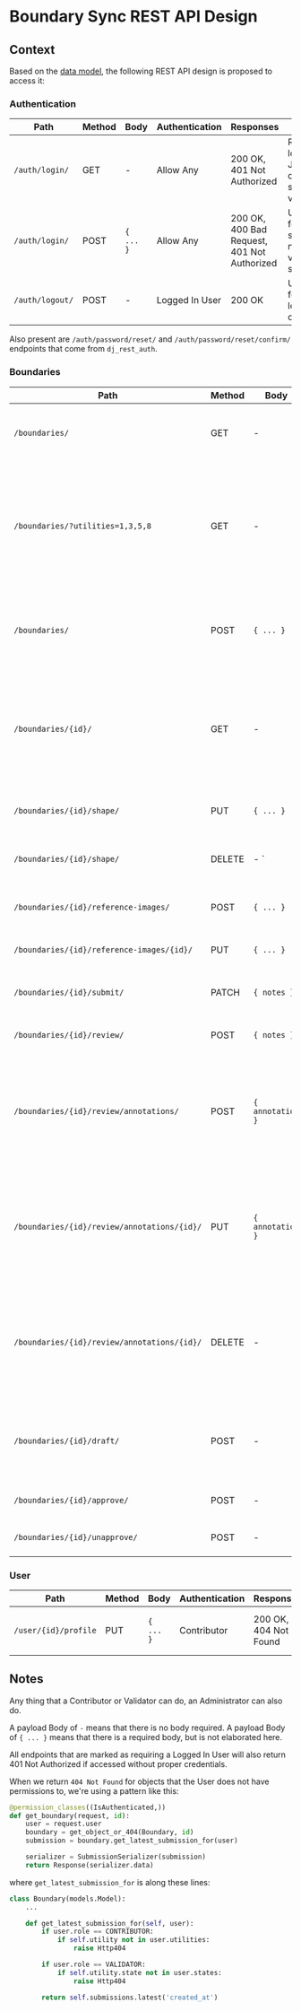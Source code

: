 # Boundary Sync REST API Design

## Context

Based on the [data model](./adr-001-data-models.md), the following REST API design is proposed to access it:

### Authentication

| Path            | Method | Body      | Authentication | Responses                                             | Notes                                        |
| --------------- | ------ | --------- | -------------- | ----------------------------------------------------- | -------------------------------------------- |
| `/auth/login/`  | GET    | -         | Allow Any      | 200 OK,<br />401 Not Authorized                       | Returns loging JSON if current session valid |
| `/auth/login/`  | POST   | `{ ... }` | Allow Any      | 200 OK,<br />400 Bad Request,<br />401 Not Authorized | Used for starting new valid session          |
| `/auth/logout/` | POST   | -         | Logged In User | 200 OK                                                | Used for logging out                         |

Also present are `/auth/password/reset/` and `/auth/password/reset/confirm/` endpoints that come from `dj_rest_auth`.

### Boundaries

| Path                                        | Method | Body             | Authentication | Responses                                                  | Notes                                                                                                              |
| ------------------------------------------- | ------ | ---------------- | -------------- | ---------------------------------------------------------- | ------------------------------------------------------------------------------------------------------------------ |
| `/boundaries/`                              | GET    | -                | Logged In User | 200 OK                                                     | Returns list of all boundaries the user has access to                                                              |
| `/boundaries/?utilities=1,3,5,8`            | GET    | -                | Logged In User | 200 OK,<br />401 Not Authorized                            | Returns list of boundaries in the given utilities. If the user does not have access to that utility, returns a 401 |
| `/boundaries/`                              | POST   | `{ ... }`        | Contributor    | 201 Created,<br />400 Bad Request,<br />401 Not Authorized | Creates a new boundary if the payload is correct and the user is authorized                                        |
| `/boundaries/{id}/`                         | GET    | -                | Logged In User | 200 OK,<br />404 Not Found                                 | Returns boundary details if the user has access to it, else 404s. Includes all details about the boundary.         |
| `/boundaries/{id}/shape/`                   | PUT    | `{ ... }`        | Contributor    | 204 NO Content,<br />404 Not Found                         | Updates the latest submission's shape                                                                              |
| `/boundaries/{id}/shape/`                   | DELETE | -       `        | Contributor    | 204 No Content,<br />404 Not Found                         | Deletes the latest submission's shape                                                                              |
| `/boundaries/{id}/reference-images/`        | POST   | `{ ... }`        | Contributor    | 200 OK,<br />404 Not Found                                 | Adds a new reference image to the boundary                                                                         |
| `/boundaries/{id}/reference-images/{id}/`   | PUT    | `{ ... }`        | Contributor    | 200 OK,<br />404 Not Found                                 | Updates a reference image                                                                                          |
| `/boundaries/{id}/submit/`                  | PATCH  | `{ notes }`      | Contributor    | 204 NO Content,<br />404 Not Found                         | Submits the boundary                                                                                               |
| `/boundaries/{id}/review/`                  | POST   | `{ notes }`      | Validator      | 200 OK,<br />404 Not Found                                 | Starts a boundary review                                                                                           |
| `/boundaries/{id}/review/annotations/`      | POST   | `{ annotation }` | Validator      | 200 OK,<br />404 Not Found                                 | Creates an annotation in the latest review. Older reviews are read-only, so no need to specify review id.          |
| `/boundaries/{id}/review/annotations/{id}/` | PUT    | `{ annotation }` | Validator      | 200 OK,<br />404 Not Found                                 | Updates an annotation in the latest review. Older reviews are read-only, so no need to specify review id.          |
| `/boundaries/{id}/review/annotations/{id}/` | DELETE | -                | Validator      | 204 NO Content,<br />404 Not Found                         | Deletes an annotation in the latest review. Older reviews are read-only, so no need to specify review id.          |
| `/boundaries/{id}/draft/`                   | POST   | -                | Contributor    | 200 OK,<br />404 Not Found                                 | Creates a new draft submission for a boundary after a review                                                       |
| `/boundaries/{id}/approve/`                 | POST   | -                | Validator      | 200 OK,<br />404 Not Found                                 | Approves a boundary                                                                                                |
| `/boundaries/{id}/unapprove/`               | POST   | -                | Validator      | 200 OK,<br />404 Not Found                                 | Unapproves a boundary                                                                                              |

### User

| Path                 | Method | Body      | Authentication | Responses                  | Notes                              |
| -------------------- | ------ | --------- | -------------- | -------------------------- | ---------------------------------- |
| `/user/{id}/profile` | PUT    | `{ ... }` | Contributor    | 200 OK,<br />404 Not Found | Update contributor contact details |

## Notes

Any thing that a Contributor or Validator can do, an Administrator can also do.

A payload Body of `-` means that there is no body required. A payload Body of `{ ... }` means that there is a required body, but is not elaborated here.

All endpoints that are marked as requiring a Logged In User will also return 401 Not Authorized if accessed without proper credentials.

When we return `404 Not Found` for objects that the User does not have permissions to, we're using a pattern like this:

```python
@permission_classes((IsAuthenticated,))
def get_boundary(request, id):
    user = request.user
    boundary = get_object_or_404(Boundary, id)
    submission = boundary.get_latest_submission_for(user)

    serializer = SubmissionSerializer(submission)
    return Response(serializer.data)
```

where `get_latest_submission_for` is along these lines:

```python
class Boundary(models.Model):
    ...

    def get_latest_submission_for(self, user):
        if user.role == CONTRIBUTOR:
            if self.utility not in user.utilities:
                raise Http404

        if user.role == VALIDATOR:
            if self.utility.state not in user.states:
                raise Http404

        return self.submissions.latest('created_at')
```
